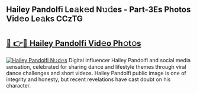 ## Hailey Pandolfi Le𝚊k𝚎d N𝚞𝚍es - Part-3Es Photos Vid𝚎o Le𝚊ks CCzTG

# <h2><a href="http://fbbaty.evod.top/?m=Hailey+Pandolfi">🔗 👉🔴 Hailey Pandolfi Vid𝚎o Ph𝚘t𝚘s</a></h2>

[![Hailey Pandolfi N𝚞d𝚎s](https://i.imgur.com/8V9OHl7.gif)](http://fbbaty.evod.top/?m=Hailey+Pandolfi)
Digital influencer Hailey Pandolfi and social media sensation, celebrated for sharing dance and lifestyle themes through viral dance challenges and short videos. Hailey Pandolfi public image is one of integrity and honesty, but recent revelations have cast doubt on his character. 
